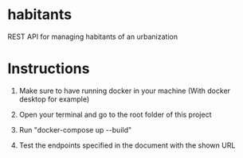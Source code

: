 # habitants
REST API for managing habitants of an urbanization

# Instructions

1. Make sure to have running docker in your machine (With docker desktop for example)

2. Open your terminal and go to the root folder of this project

3. Run "docker-compose up --build"

4. Test the endpoints specified in the document with the shown URL
